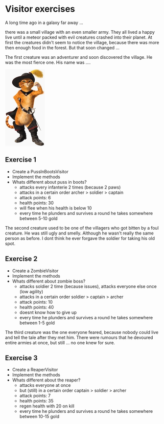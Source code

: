 # Visitor exercises

A long time ago in a galaxy far away ...

there was a small village with an even smaller army.
They all lived a happy live until a meteor packed with evil creatures crashed into their planet.
At first the creatures didn't seem to notice the village, because there was more then enough food in the forest.
But that soon changed ...

The first creature was an adventurer and soon discovered the village. He was the most fierce one.
His name was ....

![Puss_in_Boots_from_Shrek.png](./src/main/resources/Puss_in_Boots_from_Shrek.png)

## Exercise 1
* Create a PussInBootsVisitor
* Implement the methods
* Whats different about puss in boots?
    - attacks every infanterie 2 times (because 2 paws)
    - attacks in a certain order archer > soldier > captain
    - attack points: 6
    - health points: 30
    - will flee when his health is below 10
    - every time he plunders and survives a round he takes somewhere between 5-10 gold
 
The second creature used to be one of the villagers who got bitten by a foul creature.
He was still ugly and smelly. Although he wasn't really the same person as before. 
I dont think he ever forgave the soldier for taking his old spot.
    
## Exercise 2
* Create a ZombieVisitor
* Implement the methods
* Whats different about zombie boss?
    - attacks soldier 2 time (because issues), attacks everyone else once (low agility)
    - attacks in a certain order soldier > captain > archer
    - attack points: 10
    - health points: 40
    - doesnt know how to give up
    - every time he plunders and survives a round he takes somewhere between 1-5 gold
 
The third creature was the one everyone feared, because nobody could live and tell the tale after they met him.
There were rumours that he devoured entire armies at once, but still ... no one knew for sure. 
    
## Exercise 3
* Create a ReaperVisitor
* Implement the methods
* Whats different about the reaper?
    - attacks everyone at once
    - but (still) in a certain order captain > soldier > archer
    - attack points: 7
    - health points: 35
    - regen health with 20 on kill
    - every time he plunders and survives a round he takes somewhere between 10-15 gold